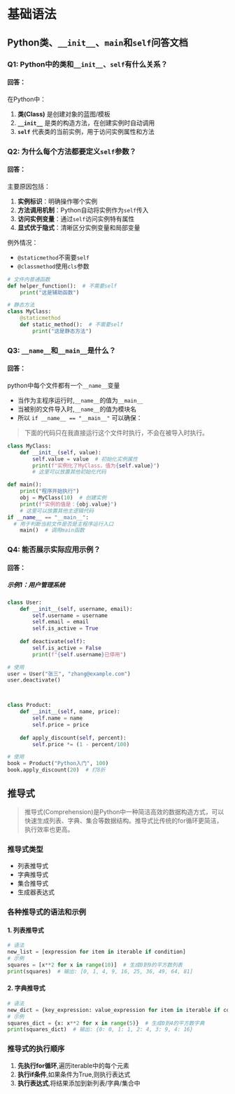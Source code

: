 # 基础语法


## Python类、`__init__`、`main`和`self`问答文档

### Q1: Python中的类和`__init__`、`self`有什么关系？

#### 回答：

在Python中：
1. **类(Class)** 是创建对象的蓝图/模板
1. **`__init__`** 是类的构造方法，在创建实例时自动调用
2. **`self`** 代表类的当前实例，用于访问实例属性和方法



### Q2: 为什么每个方法都要定义`self`参数？

#### 回答：
主要原因包括：
1. **实例标识**：明确操作哪个实例
2. **方法调用机制**：Python自动将实例作为`self`传入
3. **访问实例变量**：通过`self`访问实例特有属性
4. **显式优于隐式**：清晰区分实例变量和局部变量

例外情况：
- `@staticmethod`不需要`self`
- `@classmethod`使用`cls`参数
```python
# 文件内普通函数
def helper_function():  # 不需要self
    print("这是辅助函数")

# 静态方法
class MyClass:
    @staticmethod
    def static_method():  # 不需要self
        print("这是静态方法")
```


### Q3: `__name__`和`__main__`是什么？
#### 回答：
python中每个文件都有一个`__name__`变量
  - 当作为主程序运行时,`__name__`的值为`__main__`
  - 当被别的文件导入时,`__name__`的值为模块名
  - 所以 `if __name__ == "__main__"` 可以确保：
> 下面的代码只在我直接运行这个文件时执行，不会在被导入时执行。


```python
class MyClass:
    def __init__(self, value):
        self.value = value  # 初始化实例属性
        print(f"实例化了MyClass，值为{self.value}")
        # 这里可以放置其他初始化代码

def main():
    print("程序开始执行")
    obj = MyClass(10)  # 创建实例
    print(f"实例的值是：{obj.value}")
    # 这里可以放置其他主逻辑代码
if __name__ == "__main__":
  # 用于判断当前文件是否是主程序运行入口
    main()  # 调用main函数
```


### Q4: 能否展示实际应用示例？

#### 回答：
##### 示例1：用户管理系统
```python
class User:
    def __init__(self, username, email):
        self.username = username
        self.email = email
        self.is_active = True
    
    def deactivate(self):
        self.is_active = False
        print(f"{self.username}已停用")

# 使用
user = User("张三", "zhang@example.com")
user.deactivate()



class Product:
    def __init__(self, name, price):
        self.name = name
        self.price = price
    
    def apply_discount(self, percent):
        self.price *= (1 - percent/100)

# 使用
book = Product("Python入门", 100)
book.apply_discount(20)  # 打8折
```


## 推导式
> 推导式(Comprehension)是Python中一种简洁高效的数据构造方式，可以快速生成列表、字典、集合等数据结构。推导式比传统的for循环更简洁，执行效率也更高。

### 推导式类型
- 列表推导式
- 字典推导式
- 集合推导式
- 生成器表达式

### 各种推导式的语法和示例
#### 1. 列表推导式
```python
# 语法
new_list = [expression for item in iterable if condition]
# 示例
squares = [x**2 for x in range(10)]  # 生成0到9的平方数列表
print(squares)  # 输出: [0, 1, 4, 9, 16, 25, 36, 49, 64, 81]
```

#### 2. 字典推导式
```python
# 语法
new_dict = {key_expression: value_expression for item in iterable if condition}
# 示例
squares_dict = {x: x**2 for x in range(5)}  # 生成0到4的平方数字典
print(squares_dict)  # 输出: {0: 0, 1: 1, 2: 4, 3: 9, 4: 16}
```


### 推导式的执行顺序
1. **先执行for循环**,遍历iterable中的每个元素
2. **执行if条件**,如果条件为True,则执行表达式
3. **执行表达式**,将结果添加到新列表/字典/集合中


